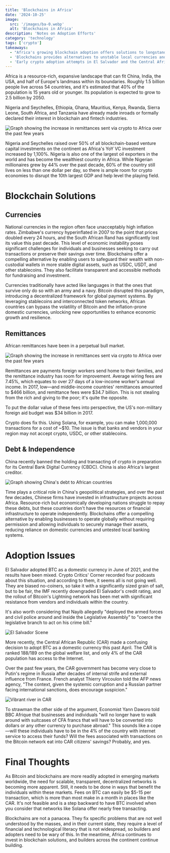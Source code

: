 ```yaml
---
title: 'Blockchains in Africa'
date: '2024-10-25'
image:
  src: '/images/ba-0.webp'
  alt: 'Blockchains in Africa'
description: 'Notes on Adoption Efforts'
category: 'technology'
tags: ['crypto']
takeaways:
  - "Africa's growing blockchain adoption offers solutions to longstandingeconomic challenges, with Nigeria and Seychelles leading in venture capital investments."
  - 'Blockchains provides alternatives to unstable local currencies and expensive remittance systems, potentially saving billions in transaction fees.'
  - 'Early crypto adoption attempts in El Salvador and the Central African Republic reveal challenges in implementation and infrastructure readiness.'
---
```


Africa is a resource-rich, expansive landscape that can fit China, India, the USA, and half of Europe's landmass within its boundaries. Roughly 1.5 billion people live across 54 countries, and it's estimated that 40% of the population is 15 years old or younger. Its population is expected to grow to 2.5 billion by 2050.

Nigeria and Seychelles, Ethiopia, Ghana, Mauritius, Kenya, Rwanda, Sierra Leone, South Africa, and Tanzania have already made inroads or formally declared their interest in blockchain and fintech industries.

![Graph showing the increase in remittances sent via crypto to Africa over the past few years](/images/ba-1.webp)

Nigeria and Seychelles raised over 50% of all blockchain-based venture capital investments on the continent as Africa's YoY VC investment increased by 1,100%. Nigeria is also one of the largest oil exporters in the world and has become the wealthiest country in Africa. While Nigerian millionaires grew by 44% over the past decade, 60% of the country still lives on less than one dollar per day, so there is ample room for crypto economies to disrupt the 10th largest GDP and help level the playing field.

# Blockchain Solutions

## Currencies

National currencies in the region often face unacceptably high inflation rates. Zimbabwe's currency hyperinflated in 2007 to the point that prices doubled every 24 hours, and the South African Rand has significantly lost its value this past decade. This level of economic instability poses significant challenges for individuals and businesses seeking to carry out transactions or preserve their savings over time. Blockchains offer a compelling alternative by enabling users to safeguard their wealth with non-custodial wallets in more stable digital assets, such as USDC, USDT, and other stablecoins. They also facilitate transparent and accessible methods for fundraising and investment.

Currencies traditionally have acted like languages in that the ones that survive only do so with an army and a navy. Bitcoin disrupted this paradigm, introducing a decentralized framework for global payment systems. By leveraging stablecoins and interconnected token networks, African countries can bypass the volatility of Bitcoin and the inflation-prone domestic currencies, unlocking new opportunities to enhance economic growth and resilience.

## Remittances

African remittances have been in a perpetual bull market.

![Graph showing the increase in remittances sent via crypto to Africa over the past few years](/images/ba-2.webp)

Remittances are payments foreign workers send home to their families, and the remittance industry has room for improvement. Average wiring fees are 7.45%, which equates to over 27 days of a low-income worker's annual income. In 2017, low—and middle-income countries' remittances amounted to $466 billion, and remittance fees were $34.7 billion. This is not stealing from the rich and giving to the poor; it's quite the opposite.

To put the dollar value of these fees into perspective, the US's non-military foreign aid budget was $34 billion in 2017.

Crypto does fix this. Using Solana, for example, you can make 1,000,000 transactions for a cost of ~$10. The issue is that banks and vendors in your region may not accept crypto, USDC, or other stablecoins.

## Debt & Independence

China recently banned the holding and transacting of crypto in preparation for its Central Bank Digital Currency (CBDC). China is also Africa's largest creditor.

![Graph showing China's debt to African countries](/images/ba-3.webp)

Time plays a critical role in China's geopolitical strategies, and over the past few decades, Chinese firms have invested in infrastructure projects across Africa. Resource-rich but economically developing nations struggle to repay these debts, but these countries don't have the resources or financial infrastructure to operate independently. Blockchains offer a compelling alternative by enabling businesses to operate globally without requiring permission and allowing individuals to securely manage their assets, reducing reliance on domestic currencies and untested local banking systems.

# Adoption Issues

El Salvador adopted BTC as a domestic currency in June of 2021, and the results have been mixed. Crypto Critics' Corner recorded four podcasts about this situation, and according to them, it seems all is not going well. They are biased no-coiners, so take it with a significantly sized grain of salt, but to be fair, the IMF recently downgraded El Salvador's credit rating, and the rollout of Bitcoin's Lightning network has been met with significant resistance from vendors and individuals within the country.

It's also worth considering that Nayib allegedly "deployed the armed forces and civil police around and inside the Legislative Assembly" to "coerce the legislative branch to act on his crime bill." 

![El Salvador Scene](/images/ba-4.webp)

More recently, the Central African Republic (CAR) made a confusing decision to adopt BTC as a domestic currency this past April. The CAR is ranked 188/189 on the global welfare list, and only 4% of the CAR population has access to the Internet.

Over the past few years, the CAR government has become very close to Putin's regime in Russia after decades of internal strife and external influence from France. French analyst Thierry Vircoulon told the AFP news agency, "The context, given the systemic corruption and a Russian partner facing international sanctions, does encourage suspicion."

![Vibrant river in CAR](/images/ba-5.webp)

To strawman the other side of the argument, Economist Yann Daworo told BBC Afrique that businesses and individuals "will no longer have to walk around with suitcases of CFA francs that will have to be converted into dollars or any other currency to purchase abroad." This sounds like a cope—will these individuals have to be in the 4% of the country with internet service to access their funds? Will the fees associated with transactions on the Bitcoin network eat into CAR citizens' savings? Probably, and yes.

# Final Thoughts

As Bitcoin and blockchains are more readily adopted in emerging markets worldwide, the need for scalable, transparent, decentralized networks is becoming more apparent. Still, it needs to be done in ways that benefit the individuals within these markets. Fees on BTC can easily be $5-15 per transaction, which is more than most make in a month in places like the CAR. It's not feasible and is a step backward to have BTC involved when you consider that networks like Solana offer nearly free transacting.

Blockchains are not a panacea. They fix specific problems that are not well understood by the masses, and in their current state, they require a level of financial and technological literacy that is not widespread, so builders and adopters need to be wary of this. In the meantime, Africa continues to invest in blockchain solutions, and builders across the continent continue building.
